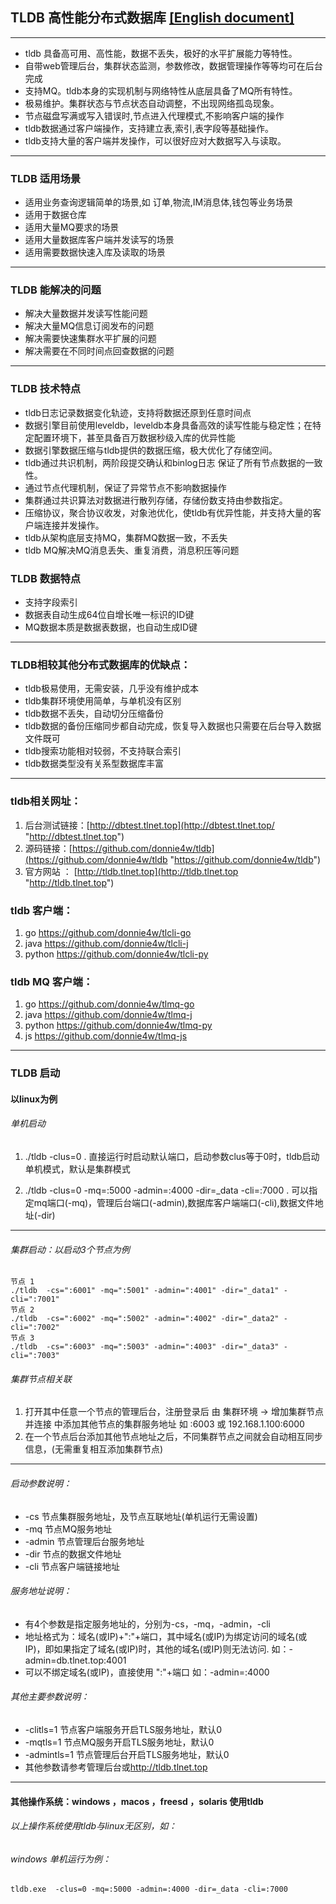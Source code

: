 ## TLDB  高性能分布式数据库	 [[English document]](https://github.com/donnie4w/tldb/blob/main/README.md "[English document]")

------------

- tldb 具备高可用、高性能，数据不丢失，极好的水平扩展能力等特性。
- 自带web管理后台，集群状态监测，参数修改，数据管理操作等等均可在后台完成
- 支持MQ。tldb本身的实现机制与网络特性从底层具备了MQ所有特性。
- 极易维护。集群状态与节点状态自动调整，不出现网络孤岛现象。
- 节点磁盘写满或写入错误时,节点进入代理模式,不影响客户端的操作
- tldb数据通过客户端操作，支持建立表,索引,表字段等基础操作。
- tldb支持大量的客户端并发操作，可以很好应对大数据写入与读取。

------------

### TLDB 适用场景

- 适用业务查询逻辑简单的场景,如 订单,物流,IM消息体,钱包等业务场景
- 适用于数据仓库
- 适用大量MQ要求的场景
- 适用大量数据库客户端并发读写的场景
- 适用需要数据快速入库及读取的场景

------------

### TLDB 能解决的问题

- 解决大量数据并发读写性能问题
- 解决大量MQ信息订阅发布的问题
- 解决需要快速集群水平扩展的问题
- 解决需要在不同时间点回查数据的问题

------------

### TLDB 技术特点

- tldb日志记录数据变化轨迹，支持将数据还原到任意时间点
- 数据引擎目前使用leveldb，leveldb本身具备高效的读写性能与稳定性；在特定配置环境下，甚至具备百万数据秒级入库的优异性能
- 数据引擎数据压缩与tldb提供的数据压缩，极大优化了存储空间。
- tldb通过共识机制，两阶段提交确认和binlog日志 保证了所有节点数据的一致性。
- 通过节点代理机制，保证了异常节点不影响数据操作
- 集群通过共识算法对数据进行散列存储，存储份数支持由参数指定。
- 压缩协议，聚合协议收发，对象池优化，使tldb有优异性能，并支持大量的客户端连接并发操作。
- tldb从架构底层支持MQ，集群MQ数据一致，不丢失
- tldb MQ解决MQ消息丢失、重复消费，消息积压等问题

### TLDB 数据特点

- 支持字段索引
- 数据表自动生成64位自增长唯一标识的ID键
- MQ数据本质是数据表数据，也自动生成ID键

------------

### TLDB相较其他分布式数据库的优缺点：

- tldb极易使用，无需安装，几乎没有维护成本
- tldb集群环境使用简单，与单机没有区别
- tldb数据不丢失，自动切分压缩备份
- tldb数据的备份压缩同步都自动完成，恢复导入数据也只需要在后台导入数据文件既可
- tldb搜索功能相对较弱，不支持联合索引
- tldb数据类型没有关系型数据库丰富

------------


### tldb相关网址：

1. 后台测试链接：[http://dbtest.tlnet.top](http://dbtest.tlnet.top/ "http://dbtest.tlnet.top")
2. 源码链接：[https://github.com/donnie4w/tldb](https://github.com/donnie4w/tldb "https://github.com/donnie4w/tldb")
3. 官方网站 ： [http://tldb.tlnet.top](http://tldb.tlnet.top "http://tldb.tlnet.top")

### tldb 客户端：

1. go   <https://github.com/donnie4w/tlcli-go>
2. java <https://github.com/donnie4w/tlcli-j>  
3. python <https://github.com/donnie4w/tlcli-py> 

### tldb MQ 客户端：

1. go   <https://github.com/donnie4w/tlmq-go>
2. java <https://github.com/donnie4w/tlmq-j>  
3. python <https://github.com/donnie4w/tlmq-py> 
4. js <https://github.com/donnie4w/tlmq-js>

------------

### TLDB 启动

####  以linux为例

###### 单机启动

1.  ./tldb  -clus=0 
	. 直接运行时启动默认端口，启动参数clus等于0时，tldb启动单机模式，默认是集群模式

2.  ./tldb  -clus=0 -mq=:5000 -admin=:4000 -dir=_data -cli=:7000
	. 可以指定mq端口(-mq)，管理后台端口(-admin),数据库客户端端口(-cli),数据文件地址(-dir)

---------

###### 集群启动：以启动3个节点为例

	节点 1
	./tldb  -cs=":6001" -mq=":5001" -admin=":4001" -dir="_data1" -cli=":7001"
	节点 2
	./tldb  -cs=":6002" -mq=":5002" -admin=":4002" -dir="_data2" -cli=":7002"
	节点 3
	./tldb  -cs=":6003" -mq=":5003" -admin=":4003" -dir="_data3" -cli=":7003"

###### 集群节点相关联

1. 打开其中任意一个节点的管理后台，注册登录后 由 集群环境 -> 增加集群节点并连接 中添加其他节点的集群服务地址 如 :6003 或 192.168.1.100:6000
2. 在一个节点后台添加其他节点地址之后，不同集群节点之间就会自动相互同步信息，(无需重复相互添加集群节点)


------------


###### 启动参数说明：

- -cs 节点集群服务地址，及节点互联地址(单机运行无需设置)
- -mq 节点MQ服务地址
- -admin 节点管理后台服务地址
- -dir 节点的数据文件地址
- -cli 节点客户端链接地址

###### 服务地址说明：

- 有4个参数是指定服务地址的，分别为-cs，-mq，-admin，-cli
- 地址格式为：域名(或IP)+":"+端口，其中域名(或IP)为绑定访问的域名(或IP)，即如果指定了域名(或IP)时，其他的域名(或IP)则无法访问. 如：-admin=db.tlnet.top:4001
- 可以不绑定域名(或IP)，直接使用 ":"+端口 如：-admin=:4000

###### 其他主要参数说明：

- -clitls=1 		节点客户端服务开启TLS服务地址，默认0
- -mqtls=1 		节点MQ服务开启TLS服务地址，默认0
- -admintls=1 		节点管理后台开启TLS服务地址，默认0
- 其他参数请参考管理后台或<http://tldb.tlnet.top>


------------

####  其他操作系统：windows ，macos ，freesd ，solaris 使用tldb

###### 以上操作系统使用tldb与linux无区别，如：

###### windows 单机运行为例：

	tldb.exe  -clus=0 -mq=:5000 -admin=:4000 -dir=_data -cli=:7000
